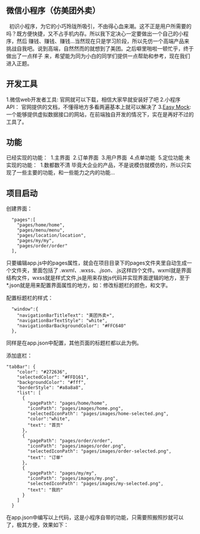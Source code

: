## 微信小程序（仿美团外卖）
   初识小程序，为它的小巧玲珑所吸引，不由得心血来潮。这不正是用户所需要的吗？既方便快捷，又不占手机内存。所以我下定决心一定要做出一个自己的小程序，然后
赚钱、赚钱、赚钱...当然现在只是学习阶段，所以先仿一个高端产品来挑战自我吧。说到高端，自然然而的就想到了美团。之后噼里啪啦一顿忙乎，终于做出了一点样子
来，希望能为同为小白的同学们提供一点帮助和参考，现在我们进入正题。
## 开发工具
1.微信web开发者工具: 官网就可以下载，相信大家早就安装好了吧
2.小程序 API： 官网提供的文档，不懂得地方多看两遍基本上就可以解决了
3.[Easy Mock](https://www.easy-mock.com/): 一个能够提供虚拟数据接口的网站，在前端独自开发的情况下，实在是再好不过的工具了。
## 功能
已经实现的功能：
  1.主界面
  2.订单界面
  3.用户界面
  4.点单功能
  5.定位功能
未实现的功能：
  1.数都数不清
毕竟大企业的产品，不是说模仿就模仿的，所以只实现了一些主要的功能，和一些能力之内的功能...
## 项目启动
创建界面：
```
  "pages":[
    "pages/home/home",
    "pages/menu/menu",
    "pages/location/location",
    "pages/my/my",
    "pages/order/order"
  ],
```
只要编辑app.js中的pages属性，就会在项目目录下的pages文件夹里自动生成一个文件夹，里面包括了 *.wxml、*.wxss、*.json、*.js这样四个文件。wxml就是界面
结构文件，wxss就是样式文件,js是用来存放js代码并实现界面逻辑的地方，至于*.json就是用来配置界面属性的地方，如：修改标题栏的颜色，和文字。

配置标题栏的样式：
```
  "window":{
    "navigationBarTitleText": "美团外卖+",
    "navigationBarTextStyle": "white",
    "navigationBarBackgroundColor": "#FFC640"
  },
```
同样是在app.json中配置，其他页面的标题栏都以此为例。
 
添加底栏：
```
"tabBar": {
    "color": "#272636",
    "selectedColor": "#FFD161",
    "backgroundColor": "#fff",
    "borderStyle": "#a8a8a8",
    "list": [
      {
        "pagePath": "pages/home/home",
        "iconPath": "pages/images/home.png",
        "selectedIconPath": "pages/images/home-selected.png",
        "color":"white",
        "text": "首页"
      },
      {
        "pagePath": "pages/order/order",
        "iconPath": "pages/images/order.png",
        "selectedIconPath": "pages/images/order-selected.png",
        "text": "订单"
      },
      {
        "pagePath": "pages/my/my",
        "iconPath": "pages/images/my.png",
        "selectedIconPath": "pages/images/my-selected.png",
        "text": "我的"
      }
    ]
  }
```
在app.json中编写以上代码，这是小程序自带的功能，只需要照搬照抄就可以了，极其方便，效果如下：



  


